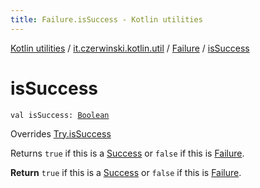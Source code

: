 ```yaml
---
title: Failure.isSuccess - Kotlin utilities
---
```


[Kotlin utilities](../../index.html) / [it.czerwinski.kotlin.util](../index.html) / [Failure](index.html) / [isSuccess](./is-success.html)

# isSuccess

`val isSuccess: `[`Boolean`](https://kotlinlang.org/api/latest/jvm/stdlib/kotlin/-boolean/index.html)

Overrides [Try.isSuccess](../-try/is-success.html)

Returns `true` if this is a [Success](../-success/index.html) or `false` if this is [Failure](index.html).

**Return**
`true` if this is a [Success](../-success/index.html) or `false` if this is [Failure](index.html).

